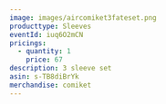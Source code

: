 ```yaml
---
image: images/aircomiket3fateset.png
producttype: Sleeves
eventId: iuq6O2mCN
pricings:
  - quantity: 1
    price: 67
description: 3 sleeve set
asin: s-TB8diBrYk
merchandise: comiket
---
```

